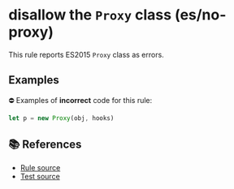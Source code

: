 # disallow the `Proxy` class (es/no-proxy)

This rule reports ES2015 `Proxy` class as errors.

## Examples

⛔ Examples of **incorrect** code for this rule:

```js
let p = new Proxy(obj, hooks)
```

## 📚 References

- [Rule source](../../lib/rules/no-proxy.js)
- [Test source](../../tests/lib/rules/no-proxy.js)
